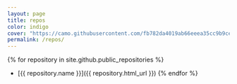 ```yaml
---
layout: page
title: repos
color: indigo
cover: "https://camo.githubusercontent.com/fb782da4019ab66eeea35cc9b9ce73b2438b1688/687474703a2f2f646f632e72756c746f722e636f6d2f696d616765732f6769746875622d6c6f676f2e706e67"
permalink: /repos/
---
```


{% for repository in site.github.public_repositories %}
  * [{{ repository.name }}]({{ repository.html_url }})
{% endfor %}